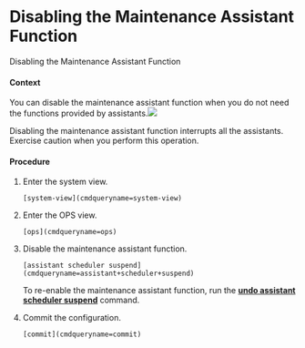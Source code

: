 Disabling the Maintenance Assistant Function
============================================

Disabling the Maintenance Assistant Function

#### Context

You can disable the maintenance assistant function when you do not need the functions provided by assistants.![](public_sys-resources/notice_3.0-en-us.png) 

Disabling the maintenance assistant function interrupts all the assistants. Exercise caution when you perform this operation.




#### Procedure

1. Enter the system view.
   
   
   ```
   [system-view](cmdqueryname=system-view)
   ```
2. Enter the OPS view.
   
   
   ```
   [ops](cmdqueryname=ops)
   ```
3. Disable the maintenance assistant function.
   
   
   ```
   [assistant scheduler suspend](cmdqueryname=assistant+scheduler+suspend)
   ```
   
   To re-enable the maintenance assistant function, run the [**undo assistant scheduler suspend**](cmdqueryname=undo+assistant+scheduler+suspend) command.
4. Commit the configuration.
   
   
   ```
   [commit](cmdqueryname=commit)
   ```